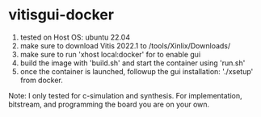 # vitisgui-docker

1. tested on Host OS: ubuntu 22.04
2. make sure to download Vitis 2022.1 to /tools/Xinlix/Downloads/
3. make sure to run 'xhost local:docker' for to enable gui
4. build the image with 'build.sh' and start the container using 'run.sh'
5. once the container is launched, followup the gui installation: './xsetup' from docker.

Note: I only tested for c-simulation and synthesis. For implementation, bitstream, and programming the board you are on your own. 

